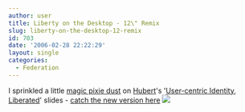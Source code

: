 ```yaml
---
author: user
title: Liberty on the Desktop - 12\" Remix
slug: liberty-on-the-desktop-12-remix
id: 703
date: '2006-02-28 22:22:29'
layout: single
categories:
  - Federation
---
```


I sprinkled a little [magic pixie dust](http://www.qarbon.com/presentation-software/viewletbuilder/) on [Hubert](http://blogs.sun.com/roller/page/hubertsblog)'s '[User-centric Identity, Liberated](http://blogs.sun.com/roller/page/hubertsblog?entry=liberty_%C3%A0_la_infocard)' slides - [catch the new version here](http://blogs.sun.com/roller/page/hubertsblog?entry=a_much_nicer_experience) ![](http://blogs.sun.com/roller/images/smileys/smile.gif)